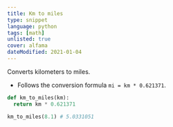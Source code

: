 ```yaml
---
title: Km to miles
type: snippet
language: python
tags: [math]
unlisted: true
cover: alfama
dateModified: 2021-01-04
---
```


Converts kilometers to miles.

- Follows the conversion formula `mi = km * 0.621371`.

```py
def km_to_miles(km):
  return km * 0.621371

km_to_miles(8.1) # 5.0331051
```
